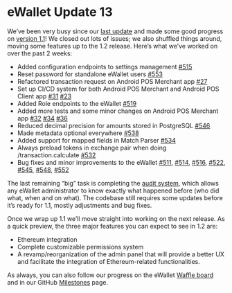 # eWallet Update 13

We’ve been very busy since our [last update](https://www.reddit.com/r/omise_go/comments/9wkmj5/ewallet_update_november_12_2018_the_the_light/) and made some good progress on [version 1.1](https://github.com/omisego/ewallet/milestone/2)! We closed out lots of issues; we also shuffled things around, moving some features up to the 1.2 release. Here’s what we’ve worked on over the past 2 weeks:

* Added configuration endpoints to settings management [\#515](https://github.com/omisego/ewallet/pull/515)
* Reset password for standalone eWallet users [\#553](https://github.com/omisego/ewallet/pull/553)
* Refactored transaction request on Android POS Merchant app [\#27](https://github.com/omisego/pos-merchant-android/pull/27)
* Set up CI/CD system for both Android POS Merchant and Android POS Client app [\#31](https://github.com/omisego/pos-merchant-android/pull/31) [\#23](https://github.com/omisego/pos-client-android/pull/23)
* Added Role endpoints to the eWallet [\#519](https://github.com/omisego/ewallet/pull/519)
* Added more tests and some minor changes on Android POS Merchant app [\#32](https://github.com/omisego/pos-merchant-android/pull/32) [\#34](https://github.com/omisego/pos-merchant-android/pull/34) [\#36](https://github.com/omisego/pos-merchant-android/pull/36)
* Reduced decimal precision for amounts stored in PostgreSQL [\#546](https://github.com/omisego/ewallet/pull/546)
* Made metadata optional everywhere [\#538](https://github.com/omisego/ewallet/pull/538)
* Added support for mapped fields in Match Parser [\#534](https://github.com/omisego/ewallet/pull/534)
* Always preload tokens in exchange pair when doing /transaction.calculate [\#532](https://github.com/omisego/ewallet/pull/532)
* Bug fixes and minor improvements to the eWallet [\#511](https://github.com/omisego/ewallet/pull/511), [\#514](https://github.com/omisego/ewallet/pull/514), [\#516](https://github.com/omisego/ewallet/pull/516), [\#522](https://github.com/omisego/ewallet/pull/522), [\#545](https://github.com/omisego/ewallet/pull/545), [\#548](https://github.com/omisego/ewallet/pull/548), [\#552](https://github.com/omisego/ewallet/pull/552)

The last remaining “big” task is completing the [audit system](https://github.com/omisego/ewallet/tree/463-complete-audit-system), which allows any eWallet administrator to know exactly what happened before \(who did what, when and on what\). The codebase still requires some updates before it’s ready for 1.1, mostly adjustments and bug fixes.

Once we wrap up 1.1 we’ll move straight into working on the next release. As a quick preview, the three major features you can expect to see in 1.2 are:

* Ethereum integration
* Complete customizable permissions system
* A revamp/reorganization of the admin panel that will provide a better UX and facilitate the integration of Ethereum-related functionalities.

As always, you can also follow our progress on the eWallet [Waffle board](https://waffle.io/omisego/ewallet) and in our GitHub [Milestones](https://github.com/omisego/ewallet/milestone/2) page.

